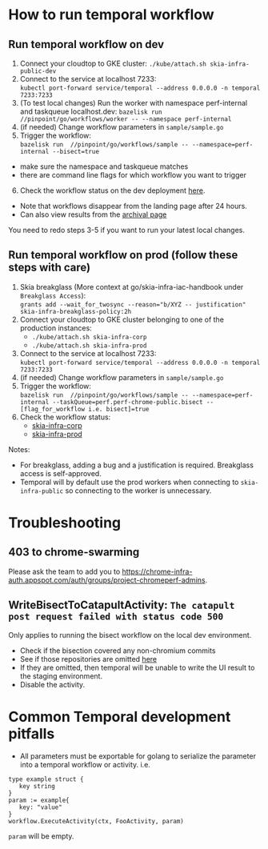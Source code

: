 # How to run temporal workflow

## Run temporal workflow on dev

1. Connect your cloudtop to GKE cluster:
   `./kube/attach.sh skia-infra-public-dev`
2. Connect to the service at localhost 7233:<br>
   `kubectl port-forward service/temporal --address 0.0.0.0 -n temporal 7233:7233`
3. (To test local changes) Run the worker with namespace perf-internal and taskqueue localhost.dev:
   `bazelisk run //pinpoint/go/workflows/worker -- --namespace perf-internal`
4. (if needed) Change workflow parameters in `sample/sample.go`
5. Trigger the workflow:<br>
   `bazelisk run  //pinpoint/go/workflows/sample -- --namespace=perf-internal --bisect=true`

- make sure the namespace and taskqueue matches
- there are command line flags for which workflow you want to trigger

6. Check the workflow status on the dev deployment
   [here](https://temporal-ui-dev.corp.goog/namespaces/perf-internal/workflows).

- Note that workflows disappear from the landing page after 24 hours.
- Can also view results from the
  [archival page](https://temporal-ui-dev.corp.goog/namespaces/perf-internal/archival)

You need to redo steps 3-5 if you want to run your latest local changes.

## Run temporal workflow on prod (follow these steps with care)

1. Skia breakglass (More context at go/skia-infra-iac-handbook under `Breakglass Access`):<br>
   `grants add --wait_for_twosync --reason="b/XYZ -- justification"
skia-infra-breakglass-policy:2h`
2. Connect your cloudtop to GKE cluster belonging to one of the production instances:
   - `./kube/attach.sh skia-infra-corp`
   - `./kube/attach.sh skia-infra-prod`
3. Connect to the service at localhost 7233:<br>
   `kubectl port-forward service/temporal --address 0.0.0.0 -n temporal 7233:7233`
4. (if needed) Change workflow parameters in `sample/sample.go`
5. Trigger the workflow:<br>
   `bazelisk run  //pinpoint/go/workflows/sample -- --namespace=perf-internal
--taskQueue=perf.perf-chrome-public.bisect --[flag_for_workflow i.e. bisect]=true`
6. Check the workflow status:
   - [skia-infra-corp](https://skia-temporal-ui.corp.goog/namespaces/perf-internal/workflows)
   - [skia-infra-prod](https://temporal-ui.skia.org/namespaces/perf-internal/workflows)

Notes:

- For breakglass, adding a bug and a justification is required. Breakglass access is self-approved.
- Temporal will by default use the prod workers when connecting to `skia-infra-public` so
  connecting to the worker is unnecessary.

# Troubleshooting

## 403 to chrome-swarming

Please ask the team to add you to
https://chrome-infra-auth.appspot.com/auth/groups/project-chromeperf-admins.

## WriteBisectToCatapultActivity: `The catapult post request failed with status code 500`

Only applies to running the bisect workflow on the local dev environment.

- Check if the bisection covered any non-chromium commits
- See if those repositories are omitted [here](https://pantheon.corp.google.com/datastore/databases/-default-/entities;kind=Repository;ns=__$DEFAULT$__/query/kind?e=-13802955&mods=component_inspector&project=chromeperf-stage)
- If they are omitted, then temporal will be unable to write the UI result to the staging environment.
- Disable the activity.

# Common Temporal development pitfalls

- All parameters must be exportable for golang to serialize the parameter into
  a temporal workflow or activity. i.e.

```
type example struct {
   key string
}
param := example{
   key: "value"
}
workflow.ExecuteActivity(ctx, FooActivity, param)
```

`param` will be empty.
